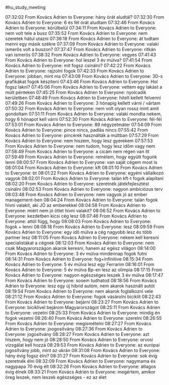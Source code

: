 #hu_study_meeting 

07:32:02 From Kovács Adrien to Everyone:
	hány órát aludtál?
07:32:30 From Kovács Adrien to Everyone:
	6 és fél órát aludtam
07:32:46 From Kovács Adrien to Everyone:
	körülbelül
07:34:11 From Kovács Adrien to Everyone:
	nem volt tele a busz
07:35:52 From Kovács Adrien to Everyone:
	nem szeretek hátul utazni
07:36:18 From Kovács Adrien to Everyone:
	át tudtam menni egy másik székre
07:37:09 From Kovács Adrien to Everyone:
	valaki ismerős volt a buszon?
07:37:47 From Kovács Adrien to Everyone:
	ritkán van ismerős
07:38:32 From Kovács Adrien to Everyone:
	vegyes
07:41:43 From Kovács Adrien to Everyone:
	hol leszel 3 év múlva?
07:41:54 From Kovács Adrien to Everyone:
	mit fogsz csinálni?
07:42:22 From Kovács Adrien to Everyone:
	rajzolni fogok
07:42:33 From Kovács Adrien to Everyone:
	jobban, mint ma
07:43:08 From Kovács Adrien to Everyone:
	3D-s grafikákat fogok készíteni
07:43:46 From Kovács Adrien to Everyone:
	Hol fogsz lakni?
07:45:06 From Kovács Adrien to Everyone:
	vettem egy lakást a múlt pénteken
07:45:25 From Kovács Adrien to Everyone:
	nyolcadik kerületben
07:48:49 From Kovács Adrien to Everyone:
	hitelt kellett felvenni
07:49:26 From Kovács Adrien to Everyone:
	3 hónapig kellett várni / vártam
07:50:32 From Kovács Adrien to Everyone:
	nem volt olyan rossz mint amit gondoltam
07:51:11 From Kovács Adrien to Everyone:
	valaki mondta nekem, hogy 6 hónapot kell várni
07:52:30 From Kovács Adrien to Everyone:
	fél-fél
07:53:01 From Kovács Adrien to Everyone:
	89 négyzetmáter
07:54:09 From Kovács Adrien to Everyone:
	pince nincs, padlás nincs
07:55:42 From Kovács Adrien to Everyone:
	pincérek használták a múltban
07:57:29 From Kovács Adrien to Everyone:
	nem hiszem, hogy lesz gyerekem
07:57:53 From Kovács Adrien to Everyone:
	nem tudom, hogy lesz időm vagy nem
07:58:49 From Kovács Adrien to Everyone:
	a cicám nem régen van itt
07:59:49 From Kovács Adrien to Everyone:
	remélem, hogy együtt fogunk lenni
08:00:57 From Kovács Adrien to Everyone:
	van saját cégem most is
08:01:04 From Kovács Adrien to Everyone:
	kft
08:01:10 From Kovács Adrien to Everyone:
	bt
08:01:22 From Kovács Adrien to Everyone:
	egyéni vállalkozó vagyok
08:02:01 From Kovács Adrien to Everyone:
	talán kft-t fogok alapítani
08:02:20 From Kovács Adrien to Everyone:
	szeretnék játékfejlesztést csinálni
08:02:53 From Kovács Adrien to Everyone:
	nagyon ambíciózus terv
08:03:48 From Kovács Adrien to Everyone:
	nem vagyok jó az ember management-ben
08:04:24 From Kovács Adrien to Everyone:
	talán fogok hívni valakit, aki JÓ az emberekkel
08:04:58 From Kovács Adrien to Everyone:
	miért nem jó ötlet hívni valakit?
08:06:52 From Kovács Adrien to Everyone:
	kezdetben kicsi cég lesz
08:07:46 From Kovács Adrien to Everyone:
	attól függ, hogy
08:08:03 From Kovács Adrien to Everyone:
	fogok + lenni
08:08:18 From Kovács Adrien to Everyone:
	lesz
08:09:59 From Kovács Adrien to Everyone:
	egy idő múlva a cég nagyobb lesz és több partner lesz
08:11:05 From Kovács Adrien to Everyone:
	nekem kell keresni specialistákat a cégnek
08:12:03 From Kovács Adrien to Everyone:
	nem csak Magyarországon akarok keresni, hanem az egész világon
08:14:00 From Kovács Adrien to Everyone:
	3 év múlva mindennap fogok futni
08:14:31 From Kovács Adrien to Everyone:
	fog+infinitive
08:15:34 From Kovács Adrien to Everyone:
	5 év múlva lesz egy Ferrarim
08:16:01 From Kovács Adrien to Everyone:
	5 év múlva Bp-en lesz az olimpia
08:17:15 From Kovács Adrien to Everyone:
	nagyon egészséges leszek 3 év múlva
08:17:47 From Kovács Adrien to Everyone:
	sosem tudhatod
08:18:56 From Kovács Adrien to Everyone:
	lesz egy új hibrid autóm, nem akarok használt autót
08:19:54 From Kovács Adrien to Everyone:
	nem akarok foglalkozni vele
08:21:12 From Kovács Adrien to Everyone:
	fogok vásárolni biciklit
08:22:43 From Kovács Adrien to Everyone:
	bejárni
08:23:27 From Kovács Adrien to Everyone:
	biciklivel bejárom Magyarországot
08:25:11 From Kovács Adrien to Everyone:
	vezetni
08:25:33 From Kovács Adrien to Everyone:
	mindig én fogok vezetni
08:26:40 From Kovács Adrien to Everyone:
	szerelni
08:26:55 From Kovács Adrien to Everyone:
	megismételni
08:27:27 From Kovács Adrien to Everyone:
	joogosítvány
08:27:36 From Kovács Adrien to Everyone:
	jogosítvány
08:28:27 From Kovács Adrien to Everyone:
	azt hiszem, hogy nem jó
08:28:50 From Kovács Adrien to Everyone:
	orvosi vizsgálat kell hozzá
08:29:53 From Kovács Adrien to Everyone:
	az európai jogosítvány jobb, mint az ukrán
08:31:08 From Kovács Adrien to Everyone:
	hány évig fogsz élni?
08:31:27 From Kovács Adrien to Everyone:
	sok évig szeretnék élni
08:32:09 From Kovács Adrien to Everyone:
	nagymama és nagypapa 70 évig élt
08:32:26 From Kovács Adrien to Everyone:
	átlagos évig élnek
08:33:21 From Kovács Adrien to Everyone:
	megértem, amikor öreg leszek, nem leszek egészséges - ez az élet
